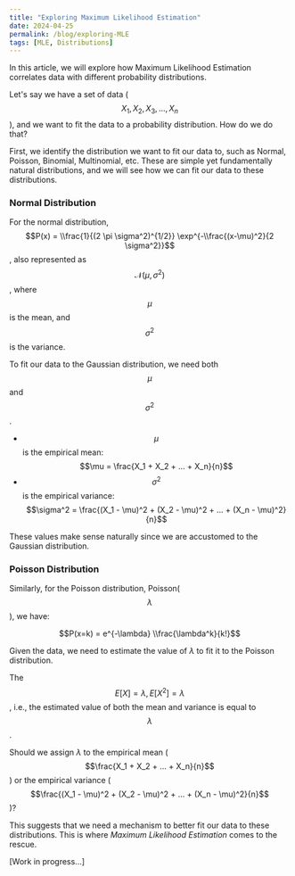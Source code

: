 ```yaml
---
title: "Exploring Maximum Likelihood Estimation"
date: 2024-04-25
permalink: /blog/exploring-MLE
tags: [MLE, Distributions]
---
```


In this article, we will explore how Maximum Likelihood Estimation correlates data with different probability distributions.

Let's say we have a set of data ($$X_1, X_2, X_3, ..., X_n$$), and we want to fit the data to a probability distribution. How do we do that?

First, we identify the distribution we want to fit our data to, such as Normal, Poisson, Binomial, Multinomial, etc. These are simple yet fundamentally natural distributions, and we will see how we can fit our data to these distributions.

### Normal Distribution

For the normal distribution, $$P(x) = \\frac{1}{(2 \pi \sigma^2)^{1/2}} \exp^{-\\frac{(x-\mu)^2}{2 \sigma^2}}$$, also represented as $$\mathcal{N}(\mu, \sigma^2)$$, where $$\mu$$ is the mean, and $$\sigma^2$$ is the variance.

To fit our data to the Gaussian distribution, we need both $$\mu$$ and $$\sigma^2$$.

- $$\mu$$ is the empirical mean: $$\mu = \frac{X_1 + X_2 + ... + X_n}{n}$$
- $$\sigma^2$$ is the empirical variance: $$\sigma^2 = \frac{(X_1 - \mu)^2 + (X_2 - \mu)^2 + ... + (X_n - \mu)^2}{n}$$

These values make sense naturally since we are accustomed to the Gaussian distribution.

### Poisson Distribution

Similarly, for the Poisson distribution, Poisson($$\lambda$$), we have:

$$P(x=k) = e^{-\lambda} \\frac{\lambda^k}{k!}$$

Given the data, we need to estimate the value of $\lambda$ to fit it to the Poisson distribution.

The $$E[X] = \lambda, E[X^2] = \lambda$$, i.e., the estimated value of both the mean and variance is equal to $$\lambda$$.

Should we assign $\lambda$ to the empirical mean ($$\frac{X_1 + X_2 + ... + X_n}{n}$$) or the empirical variance ($$\frac{(X_1 - \mu)^2 + (X_2 - \mu)^2 + ... + (X_n - \mu)^2}{n}$$)?

This suggests that we need a mechanism to better fit our data to these distributions. This is where _Maximum Likelihood Estimation_ comes to the rescue.

[Work in progress...]
